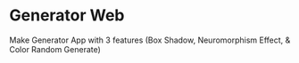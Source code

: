 # Generator Web

Make Generator App with 3 features (Box Shadow, Neuromorphism Effect, & Color Random Generate)
